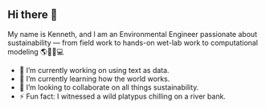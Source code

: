 ## Hi there 👋

My name is Kenneth, and I am an Environmental Engineer passionate about sustainability — from field work to hands-on wet-lab work to computational modeling 🌎👨‍🔬💻

- 🔭 I’m currently working on using text as data.
- 🌱 I’m currently learning how the world works.
- 👯 I’m looking to collaborate on all things sustainability.
- ⚡ Fun fact: I witnessed a wild platypus chilling on a river bank.

<!--
**chungkhy/chungkhy** is a ✨ _special_ ✨ repository because its `README.md` (this file) appears on your GitHub profile.

Here are some ideas to get you started:

- 🔭 I’m currently working on ...
- 🌱 I’m currently learning ...
- 👯 I’m looking to collaborate on ...
- 🤔 I’m looking for help with ...
- 💬 Ask me about ...
- 📫 How to reach me: ...
- 😄 Pronouns: ...
- ⚡ Fun fact: ...
-->
